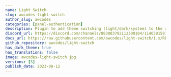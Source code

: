 ```yaml
---
name: Light Switch
slug: awcodes-light-switch
author_slug: awcodes
categories: [panel-authentication]
description: Plugin to add theme switching (light/dark/system) to the auth pages for Filament Panels.
discord_url: https://discord.com/channels/883083792112300104/1140381581706526840
docs_url: https://raw.githubusercontent.com/awcodes/light-switch/1.x/README.md
github_repository: awcodes/light-switch
has_dark_theme: true
has_translations: false
image: awcodes-light-switch.jpg
versions: [3]
publish_date: 2023-08-12
---
```

